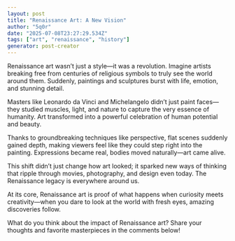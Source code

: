 ```yaml
---
layout: post
title: "Renaissance Art: A New Vision"
author: "5q0r"
date: "2025-07-08T23:27:29.534Z"
tags: ["art", "renaissance", "history"]
generator: post-creator
---
```


Renaissance art wasn’t just a style—it was a revolution. Imagine artists breaking free from centuries of religious symbols to truly see the world around them. Suddenly, paintings and sculptures burst with life, emotion, and stunning detail.

Masters like Leonardo da Vinci and Michelangelo didn’t just paint faces—they studied muscles, light, and nature to capture the very essence of humanity. Art transformed into a powerful celebration of human potential and beauty.

Thanks to groundbreaking techniques like perspective, flat scenes suddenly gained depth, making viewers feel like they could step right into the painting. Expressions became real, bodies moved naturally—art came alive.

This shift didn’t just change how art looked; it sparked new ways of thinking that ripple through movies, photography, and design even today. The Renaissance legacy is everywhere around us.

At its core, Renaissance art is proof of what happens when curiosity meets creativity—when you dare to look at the world with fresh eyes, amazing discoveries follow.

What do you think about the impact of Renaissance art? Share your thoughts and favorite masterpieces in the comments below!
